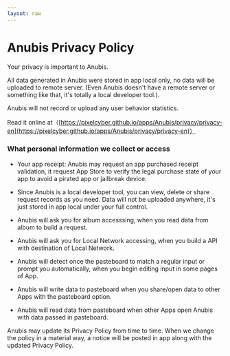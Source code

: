 ```yaml
---
layout: raw
---
```


# Anubis Privacy Policy

Your privacy is important to Anubis. 

All data generated in Anubis were stored in app local only, no data will be uploaded to remote server. (Even Anubis doesn't have a remote server or something like that, it's totally a local developer tool.).

Anubis will not record or upload any user behavior statistics.


Read it online at（[https://pixelcyber.github.io/apps/Anubis/privacy/privacy-en](https://pixelcyber.github.io/apps/Anubis/privacy/privacy-en)）


### What personal information we collect or access

- Your app receipt: Anubis may request an app purchased receipt validation, it request App Store to verify the legal purchase state of your app to avoid a pirated app or jailbreak device. 

- Since Anubis is a local developer tool, you can view, delete or share request records as you need. Data will not be uploaded anywhere, it's just stored in app local under your full control.

- Anubis will ask you for album accesssing, when you read data from album to build a request.

- Anubis will ask you for Local Network accessing, when you build a API with destination of Local Network.

- Anubis will detect once the pasteboard to match a regular input or prompt you automatically, when you begin editing input in some pages of App.

- Anubis will write data to pasteboard when you share/open data to other Apps with the pasteboard option.

- Anubis will read data from pasteboard when other Apps open Anubis with data passed in pasteboard.


Anubis may update its Privacy Policy from time to time. When we change the policy in a material way, a notice will be posted in app along with the updated Privacy Policy.